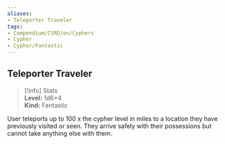 ```yaml
---
aliases:
- Teleporter Traveler
tags:
- Compendium/CSRD/en/Cyphers
- Cypher
- Cypher/Fantastic
---
```


  
## Teleporter Traveler  
>[!info] Stats  
> **Level:** 1d6+4  
> **Kind:** Fantastic
  
User teleports up to 100 x the cypher level in miles to a location they have previously visited or seen. They arrive safely with their possessions but cannot take anything else with them.